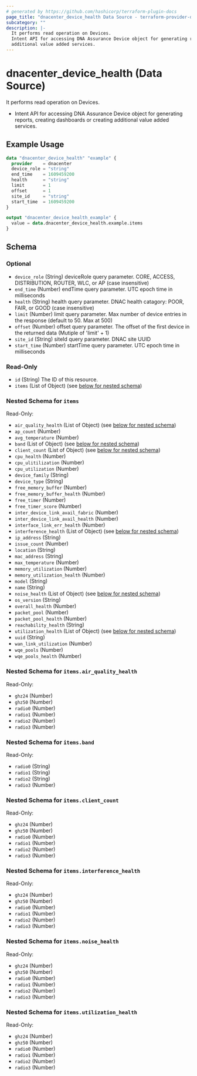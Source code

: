 ```yaml
---
# generated by https://github.com/hashicorp/terraform-plugin-docs
page_title: "dnacenter_device_health Data Source - terraform-provider-dnacenter"
subcategory: ""
description: |-
  It performs read operation on Devices.
  Intent API for accessing DNA Assurance Device object for generating reports, creating dashboards or creating
  additional value added services.
---
```


# dnacenter_device_health (Data Source)

It performs read operation on Devices.

- Intent API for accessing DNA Assurance Device object for generating reports, creating dashboards or creating
additional value added services.

## Example Usage

```terraform
data "dnacenter_device_health" "example" {
  provider    = dnacenter
  device_role = "string"
  end_time    = 1609459200
  health      = "string"
  limit       = 1
  offset      = 1
  site_id     = "string"
  start_time  = 1609459200
}

output "dnacenter_device_health_example" {
  value = data.dnacenter_device_health.example.items
}
```

<!-- schema generated by tfplugindocs -->
## Schema

### Optional

- `device_role` (String) deviceRole query parameter. CORE, ACCESS, DISTRIBUTION, ROUTER, WLC, or AP (case insensitive)
- `end_time` (Number) endTime query parameter. UTC epoch time in milliseconds
- `health` (String) health query parameter. DNAC health catagory: POOR, FAIR, or GOOD (case insensitive)
- `limit` (Number) limit query parameter. Max number of device entries in the response (default to 50. Max at 500)
- `offset` (Number) offset query parameter. The offset of the first device in the returned data (Mutiple of 'limit' + 1)
- `site_id` (String) siteId query parameter. DNAC site UUID
- `start_time` (Number) startTime query parameter. UTC epoch time in milliseconds

### Read-Only

- `id` (String) The ID of this resource.
- `items` (List of Object) (see [below for nested schema](#nestedatt--items))

<a id="nestedatt--items"></a>
### Nested Schema for `items`

Read-Only:

- `air_quality_health` (List of Object) (see [below for nested schema](#nestedobjatt--items--air_quality_health))
- `ap_count` (Number)
- `avg_temperature` (Number)
- `band` (List of Object) (see [below for nested schema](#nestedobjatt--items--band))
- `client_count` (List of Object) (see [below for nested schema](#nestedobjatt--items--client_count))
- `cpu_health` (Number)
- `cpu_ulitilization` (Number)
- `cpu_utilization` (Number)
- `device_family` (String)
- `device_type` (String)
- `free_memory_buffer` (Number)
- `free_memory_buffer_health` (Number)
- `free_timer` (Number)
- `free_timer_score` (Number)
- `inter_device_link_avail_fabric` (Number)
- `inter_device_link_avail_health` (Number)
- `interface_link_err_health` (Number)
- `interference_health` (List of Object) (see [below for nested schema](#nestedobjatt--items--interference_health))
- `ip_address` (String)
- `issue_count` (Number)
- `location` (String)
- `mac_address` (String)
- `max_temperature` (Number)
- `memory_utilization` (Number)
- `memory_utilization_health` (Number)
- `model` (String)
- `name` (String)
- `noise_health` (List of Object) (see [below for nested schema](#nestedobjatt--items--noise_health))
- `os_version` (String)
- `overall_health` (Number)
- `packet_pool` (Number)
- `packet_pool_health` (Number)
- `reachability_health` (String)
- `utilization_health` (List of Object) (see [below for nested schema](#nestedobjatt--items--utilization_health))
- `uuid` (String)
- `wan_link_utilization` (Number)
- `wqe_pools` (Number)
- `wqe_pools_health` (Number)

<a id="nestedobjatt--items--air_quality_health"></a>
### Nested Schema for `items.air_quality_health`

Read-Only:

- `ghz24` (Number)
- `ghz50` (Number)
- `radio0` (Number)
- `radio1` (Number)
- `radio2` (Number)
- `radio3` (Number)


<a id="nestedobjatt--items--band"></a>
### Nested Schema for `items.band`

Read-Only:

- `radio0` (String)
- `radio1` (String)
- `radio2` (String)
- `radio3` (Number)


<a id="nestedobjatt--items--client_count"></a>
### Nested Schema for `items.client_count`

Read-Only:

- `ghz24` (Number)
- `ghz50` (Number)
- `radio0` (Number)
- `radio1` (Number)
- `radio2` (Number)
- `radio3` (Number)


<a id="nestedobjatt--items--interference_health"></a>
### Nested Schema for `items.interference_health`

Read-Only:

- `ghz24` (Number)
- `ghz50` (Number)
- `radio0` (Number)
- `radio1` (Number)
- `radio2` (Number)
- `radio3` (Number)


<a id="nestedobjatt--items--noise_health"></a>
### Nested Schema for `items.noise_health`

Read-Only:

- `ghz24` (Number)
- `ghz50` (Number)
- `radio0` (Number)
- `radio1` (Number)
- `radio2` (Number)
- `radio3` (Number)


<a id="nestedobjatt--items--utilization_health"></a>
### Nested Schema for `items.utilization_health`

Read-Only:

- `ghz24` (Number)
- `ghz50` (Number)
- `radio0` (Number)
- `radio1` (Number)
- `radio2` (Number)
- `radio3` (Number)
